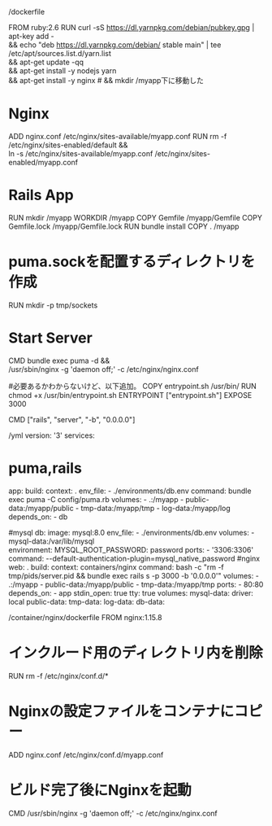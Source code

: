 /dockerfile

FROM ruby:2.6
RUN curl -sS https://dl.yarnpkg.com/debian/pubkey.gpg | apt-key add - \
    && echo "deb https://dl.yarnpkg.com/debian/ stable main" | tee /etc/apt/sources.list.d/yarn.list \
    && apt-get update -qq \
    && apt-get install -y nodejs yarn \
    && apt-get install -y nginx
    # && mkdir /myapp下に移動した

# Nginx
ADD nginx.conf /etc/nginx/sites-available/myapp.conf
RUN rm -f /etc/nginx/sites-enabled/default && \
    ln -s /etc/nginx/sites-available/myapp.conf /etc/nginx/sites-enabled/myapp.conf

# Rails App
RUN mkdir /myapp
WORKDIR /myapp
COPY Gemfile /myapp/Gemfile
COPY Gemfile.lock /myapp/Gemfile.lock
RUN bundle install
COPY . /myapp

# puma.sockを配置するディレクトリを作成
RUN mkdir -p tmp/sockets

# Start Server
CMD bundle exec puma -d && \
    /usr/sbin/nginx -g 'daemon off;' -c /etc/nginx/nginx.conf

#必要あるかわからないけど、以下追加。
COPY entrypoint.sh /usr/bin/
RUN chmod +x /usr/bin/entrypoint.sh
ENTRYPOINT ["entrypoint.sh"]
EXPOSE 3000

CMD ["rails", "server", "-b", "0.0.0.0"]


/yml
version: '3'
services:
# puma,rails
  app:
    build:
      context: .
    env_file:
      - ./environments/db.env
    command: bundle exec puma -C config/puma.rb
    volumes:
      - .:/myapp
      - public-data:/myapp/public
      - tmp-data:/myapp/tmp
      - log-data:/myapp/log
    depends_on:
      - db

 #mysql
  db:
    image: mysql:8.0
    env_file:
      - ./environments/db.env
    volumes:
      - mysql-data:/var/lib/mysql  
    environment:
      MYSQL_ROOT_PASSWORD: password
    ports:
      - '3306:3306'
    command: --default-authentication-plugin=mysql_native_password
    #nginx
  web: .
    build: 
     context: containers/nginx
    command: bash -c "rm -f tmp/pids/server.pid && bundle exec rails s -p 3000 -b '0.0.0.0'"
    volumes:
      - .:/myapp
      - public-data:/myapp/public
      - tmp-data:/myapp/tmp
    ports:
      - 80:80
    depends_on:
      - app
    stdin_open: true
    tty: true
volumes:
  mysql-data:
    driver: local
    public-data:
    tmp-data:
    log-data:
    db-data:


/container/nginx/dockerfile
FROM nginx:1.15.8

# インクルード用のディレクトリ内を削除
RUN rm -f /etc/nginx/conf.d/*

# Nginxの設定ファイルをコンテナにコピー
ADD nginx.conf /etc/nginx/conf.d/myapp.conf

# ビルド完了後にNginxを起動
CMD /usr/sbin/nginx -g 'daemon off;' -c /etc/nginx/nginx.conf
